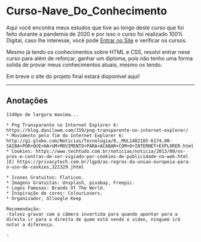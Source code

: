 # Curso-Nave_Do_Conhecimento
 Aqui você encontra meus estudos que tive ao longo deste curso que foi feito durante a pandemia de 2020 e por isso o curso foi realizado 100% Digital, caso lhe interesse, você pode [Entrar no Site](https://navedoconhecimento.rio/) e verificar os cursos.

Mesmo já tendo os conhecimentos sobre HTML e CSS, resolvi entrar nese curso para além de reforçar, ganhar um diploma, pois não tenho uma forma solida de provar meus conhecimentos atuais, mesmo os tendo.

Em breve o site do projeto final estará disponivel aqui!

---
## Anotações


    1140px de largura maxima...

    * Png Transparente no Internet Explorer 6: https://blog.danilowm.com/159/png-transparente-no-internet-explorer/
    * Movimento pelo fim do Internet Explorer 6: http://g1.globo.com/Noticias/Tecnologia/0,,MUL1482185-6174,00-SAIBA+POR+QUE+HA+UM+MOVIMENTO+PARA+ACABAR+COM+O+INTERNET+EXPLORER.html
    * Cookies: https://www.techtudo.com.br/noticias/noticia/2013/09/os-pros-e-contras-de-ser-vigiado-por-cookies-de-publicidade-na-web.html  |E| https://privacytech.com.br/lgpd/as-regras-da-uniao-europeia-para-o-uso-de-cookies,321329.jhtml

    * Icones Gratuitos: Flaticon.
    * Imagens Gratuitas: Unsplash, pixabay, Freepic.
    * Logos Famosas: Brands Of The World.
    * Inspiração de cores: ColourLovers.
    * Organizador, Glloogle Keep

    Recomendação:
    -talvez gravar com a câmera invertida para quando apontar para a direita ir para a direita de quem está vendo o video, ninguem irá notar a diferença.

    -
